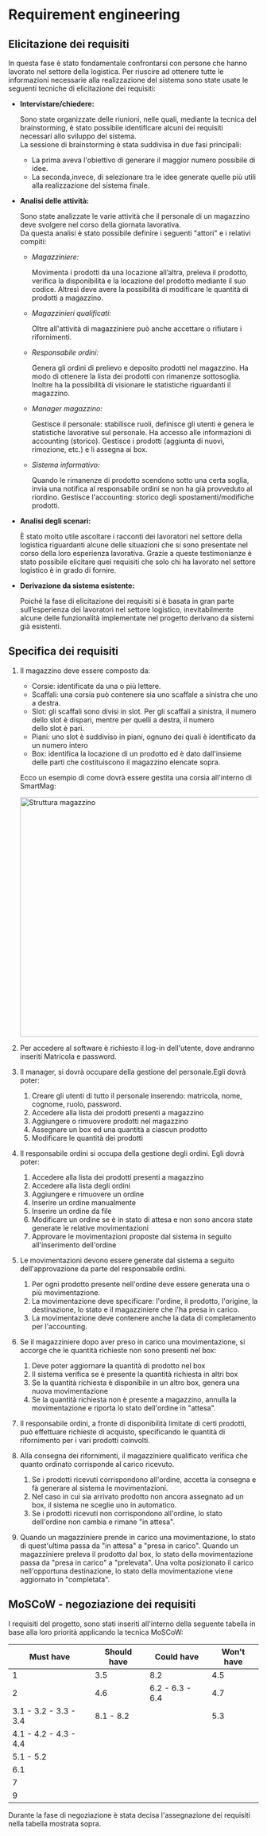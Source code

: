 # Requirement engineering

## Elicitazione dei requisiti

In questa fase è stato fondamentale confrontarsi con persone che hanno lavorato nel settore della logistica.
Per riuscire ad ottenere tutte le informazioni necessarie alla realizzazione del sistema sono state usate le seguenti tecniche di elicitazione dei requisiti:

- __Intervistare/chiedere:__

  Sono state organizzate delle riunioni, nelle quali, mediante la tecnica del brainstorming, è stato possibile identificare alcuni dei requisiti     
  necessari allo sviluppo del sistema.  
  La sessione di brainstorming è stata suddivisa in due fasi principali:
  - La prima aveva l'obiettivo di generare il maggior numero possibile di idee.
  - La seconda,invece, di selezionare tra le idee generate quelle più utili alla realizzazione del sistema finale.
  
- __Analisi delle attività:__
  
  Sono state analizzate le varie attività che il personale di un magazzino deve svolgere nel corso della giornata lavorativa.  
  Da questa analisi è stato possibile definire i seguenti "attori" e i relativi compiti:
  
  - _Magazziniere:_
    
    Movimenta i prodotti da una locazione all’altra, preleva il prodotto, verifica la disponibilità e la locazione del prodotto mediante il suo codice.
    Altresì deve avere la possibilità di modificare le quantità di prodotti a magazzino.
    
  - _Magazzinieri qualificati:_

    Oltre all'attività di magazziniere può anche accettare o rifiutare i rifornimenti.
    
  - _Responsabile ordini:_
  
    Genera gli ordini di prelievo e deposito prodotti nel magazzino. Ha modo di ottenere la lista dei prodotti con rimanenze sottosoglia.    
    Inoltre ha la possibilità di visionare le statistiche riguardanti il magazzino.
    
  - _Manager magazzino:_

    Gestisce il personale: stabilisce ruoli, definisce gli utenti e genera le statistiche lavorative sul personale. Ha accesso alle informazioni di accounting (storico).
    Gestisce i prodotti (aggiunta di nuovi, rimozione, etc.) e li assegna ai box.

  - _Sistema informativo:_
  
    Quando le rimanenze di prodotto scendono sotto una certa soglia, invia una notifica al responsabile ordini se non ha già provveduto al riordino.
    Gestisce l'accounting: storico degli spostamenti/modifiche prodotti. 

- __Analisi degli scenari:__
 
  È stato molto utile ascoltare i racconti dei lavoratori nel settore della logistica riguardanti alcune delle situazioni che si sono presentate 
  nel corso della loro esperienza lavorativa. Grazie a queste testimonianze è stato possibile elicitare quei requisiti che solo chi ha lavorato nel settore logistico è in grado di fornire.

- __Derivazione da sistema esistente:__
  
  Poiché la fase di elicitazione dei requisiti si è basata in gran parte sull’esperienza dei lavoratori nel settore logistico, inevitabilmente   
  alcune delle funzionalità implementate nel progetto derivano da sistemi già esistenti.

## Specifica dei requisiti

1. Il magazzino deve essere composto da:
    - Corsie: identificate da una o più lettere.
    - Scaffali: una corsia può contenere sia uno scaffale a sinistra che uno a destra.
    - Slot: gli scaffali sono divisi in slot. Per gli scaffali a sinistra, il numero dello slot è dispari, mentre per quelli a destra, il numero   
      dello slot è pari.
    - Piani: uno slot è suddiviso in piani, ognuno dei quali è identificato da un numero intero
    - Box: identifica la locazione di un prodotto ed è dato dall'insieme delle parti che costituiscono il magazzino elencate sopra.

   Ecco un esempio di come dovrà essere gestita una corsia all'interno di SmartMag:

    <img width="482" alt="Struttura magazzino" src="https://github.com/JohnnyLAmpAz/smartmag/assets/145765934/67260cbf-f99c-4a0e-a860-aaf650dff81f">
    
2. Per accedere al software è richiesto il log-in dell'utente, dove andranno inseriti Matricola e password.
  
3. Il manager, si dovrà occupare della gestione del personale.Egli dovrà poter:
   1. Creare gli utenti di tutto il personale inserendo: matricola, nome, cognome, ruolo, password.
   2. Accedere alla lista dei prodotti presenti a magazzino
   3. Aggiungere o rimuovere prodotti nel magazzino
   4. Assegnare un box ed una quantità a ciascun prodotto
   5. Modificare le quantità dei prodotti

4. Il responsabile ordini si occupa della gestione degli ordini. Egli dovrà poter:
   1. Accedere alla lista dei prodotti presenti a magazzino
   2. Accedere alla lista degli ordini
   3. Aggiungere e rimuovere un ordine
   4. Inserire un ordine manualmente
   5. Inserire un ordine da file
   6. Modificare un ordine se è in stato di attesa e non sono ancora state generate le relative movimentazioni
   7. Approvare le movimentazioni proposte dal sistema in seguito all'inserimento dell'ordine

5. Le movimentazioni devono essere generate dal sistema a seguito dell'approvazione da parte del responsabile ordini.
   1. Per ogni prodotto presente nell'ordine deve essere generata una o più movimentazione.
   2. La movimentazione deve specificare: l'ordine, il prodotto, l'origine, la destinazione, lo stato e il magazziniere che l'ha presa in carico.
   3. La movimentazione deve contenere anche la data di completamento per l'accounting.

 6. Se il magazziniere dopo aver preso in carico una movimentazione, si accorge che le quantità richieste non sono presenti nel box:
    1. Deve poter aggiornare la quantità di prodotto nel box
    2. Il sistema verifica se è presente la quantità richiesta in altri box
    3. Se la quantità richiesta è disponibile in un altro box, genera una nuova movimentazione
    4. Se la quantità richiesta non è presente a magazzino, annulla la movimentazione e riporta lo stato dell'ordine in "attesa".
    
  7. Il responsabile ordini, a fronte di disponibilità limitate di certi prodotti, può effettuare richieste di acquisto, 
     specificando le quantità di rifornimento per i vari prodotti coinvolti.

  8. Alla consegna dei rifornimenti, il magazziniere qualificato verifica che quanto ordinato corrisponde al carico ricevuto.
     1. Se i prodotti ricevuti corrispondono all'ordine, accetta la consegna e fà generare al sistema le movimentazioni.
     2. Nel caso in cui sia arrivato prodotto non ancora assegnato ad un box, il sistema ne sceglie uno in automatico.
     3. Se i prodotti ricevuti non corrispondono all'ordine, lo stato dell'ordine non cambia e rimane "in attesa".
    
  9. Quando un magazziniere prende in carico una movimentazione, lo stato di quest'ultima passa da "in attesa" a "presa in carico".
     Quando un magazziniere preleva il prodotto dal box, lo stato della movimentazione passa da "presa in carico" a "prelevata".
     Una volta posizionato il carico nell'opportuna destinazione, lo stato della movimentazione viene aggiornato in "completata".

## MoSCoW - negoziazione dei requisiti

I requisiti del progetto, sono stati inseriti all'interno della seguente tabella in base alla loro priorità applicando la tecnica MoSCoW:

| Must have                   | Should have      | Could have | Won't have |
|-----------------------------|------------------|------------|------------|
|    1                        |      3.5         |     8.2    |    4.5     |
|    2                        |      4.6         |  6.2 - 6.3 - 6.4 |   4.7      |
|    3.1 - 3.2 - 3.3 - 3.4    |      8.1 - 8.2   |            |    5.3     |
|    4.1 - 4.2 - 4.3 - 4.4    |                  |            |            |
|    5.1 - 5.2                |                  |            |            |
|    6.1                      |                  |            |            |
|    7                        |                  |            |            |
|    9                        |                  |            |            |

Durante la fase di negoziazione è stata decisa l'assegnazione dei requisiti nella tabella mostrata sopra.
